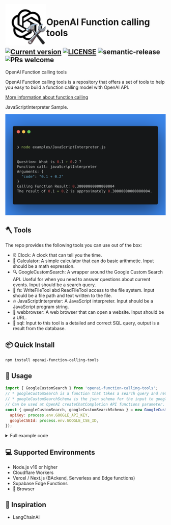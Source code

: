 <img height="129" align="left" src="assets/logo.png" alt="Logo">

# OpenAI Function calling tools


<a href="https://www.npmjs.com/package/openai-function-calling-tools"><img src="https://img.shields.io/npm/v/openai-function-calling-tools" alt="Current version"></a>
[![LICENSE](https://img.shields.io/github/license/JohannLai/openai-function-calling-tools)](https://github.com/JohannLai/openai-function-calling-tools/blob/main/LICENSE)
<img src="https://img.shields.io/badge/%20%20%F0%9F%93%A6%F0%9F%9A%80-semantic--release-e10079.svg" alt="semantic-release">
<img src="https://img.shields.io/badge/PRs-welcome-brightgreen.svg" alt="PRs welcome">
---

OpenAI Function calling tools 

OpenAI Function calling tools is a repository that offers a set of tools to help you easy to build a function calling model with OpenAI API.

[More information about function calling](https://platform.openai.com/docs/guides/gpt/function-calling)

JavaScriptInterpreter Sample. 

<img src="assets/javascript.png" width="600" alt="PRs welcome">

## 🪓 Tools
The repo provides the following tools you can use out of the box:
- ⏰ Clock: A clock that can tell you the time.
- 🧮 Calculator: A simple calculator that can do basic arithmetic. Input should be a math expression.
- 🔍 GoogleCustomSearch: A wrapper around the Google Custom Search API. Useful for when you need to answer questions about current events. Input should be a search query.
- 📁 fs: WriteFileTool abd ReadFileTool access to the file system. Input should be a file path and text written to the file.
- 🔥 JavaScriptInterpreter: A JavaScript interpreter. Input should be a JavaScript program string.
- 🚧 webbrowser: A web browser that can open a website. Input should be a URL.
- 🚧 sql: Input to this tool is a detailed and correct SQL query, output is a result from the database.


## 📦 Quick Install
  
  ```bash 
  npm install openai-function-calling-tools
  ```


## 📖 Usage
```js
import { GoogleCustomSearch } from 'openai-function-calling-tools';
// * googleCustomSearch is a function that takes a search query and returns a result from the Google Custom Search API.
// * googleCustomSearchSchema is the json schema for the input to googleCustomSearch. 
// Can be used at OpenAI createChatCompletion API functions parameter.
const { googleCustomSearch, googleCustomSearchSchema } = new GoogleCustomSearch({
  apiKey: process.env.GOOGLE_API_KEY,
  googleCSEId: process.env.GOOGLE_CSE_ID,
});
```
<details><summary>Full example code</summary>
Just 3 steps to use the tools in your OpenAI API project. 
<p>

```js
const { Configuration, OpenAIApi } = require("openai");
const { GoogleCustomSearch } = require("openai-function-calling-tools");

const main = async () => {
  const configuration = new Configuration({
    apiKey: process.env.OPENAI_API_KEY,
  });
  const openai = new OpenAIApi(configuration);

  const QUESTION = "How many tesla model 3 sale in 2022?"

  const messages = [
    {
      role: "user",
      content: QUESTION,
    },
  ];

  // ✨ STEP 1: new the tools you want to use
  const { googleCustomSearch, googleCustomSearchSchema } =
    new GoogleCustomSearch({
      apiKey: process.env.GOOGLE_API_KEY,
      googleCSEId: process.env.GOOGLE_CSE_ID,
    });


  // ✨ STEP 2:  add the tools to the functions object 
  const functions = {
    googleCustomSearch,
  };

  const getCompletion = async (messages) => {
    const response = await openai.createChatCompletion({
      model: "gpt-3.5-turbo-0613",
      messages,
      // ✨ STEP 3: add the tools schema to the functions parameter
      functions: [googleCustomSearchSchema],
      temperature: 0,
    });

    return response;
  };
  let response;

  console.log("Question: " + QUESTION);

  while (true) {
    response = await getCompletion(messages);

    if (response.data.choices[0].finish_reason === "stop") {
      console.log(response.data.choices[0].message.content);
      break;
    } else if (response.data.choices[0].finish_reason === "function_call") {
      const fnName = response.data.choices[0].message.function_call.name;
      const args = response.data.choices[0].message.function_call.arguments;

      const fn = functions[fnName];
      const result = await fn(...Object.values(JSON.parse(args)));

      console.log(`Function call: ${fnName}, Arguments: ${args}`);
      console.log(`Calling Function ${fnName} Result: ` + result);

      messages.push({
        role: "assistant",
        content: "",
        function_call: {
          name: fnName,
          arguments: args,
        },
      });

      messages.push({
        role: "function",
        name: fnName,
        content: JSON.stringify({ result: result }),
      });
    }
  }
};

main();
```

</p>
</details>

## 💻 Supported Environments
- Node.js v16 or higher
- Cloudflare Workers
- Vercel / Next.js (BAckend, Serverless and Edge functions)
- Supabase Edge Functions
- 🚧 Browser

## 🌟 Inspiration
- LangChainAI
